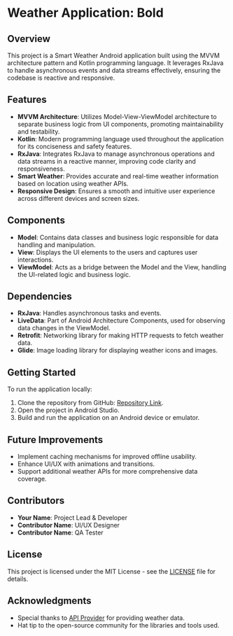 # Weather Application: Bold

## Overview
This project is a Smart Weather Android application built using the MVVM architecture pattern and Kotlin programming language. It leverages RxJava to handle asynchronous events and data streams effectively, ensuring the codebase is reactive and responsive.

## Features
- **MVVM Architecture**: Utilizes Model-View-ViewModel architecture to separate business logic from UI components, promoting maintainability and testability.
- **Kotlin**: Modern programming language used throughout the application for its conciseness and safety features.
- **RxJava**: Integrates RxJava to manage asynchronous operations and data streams in a reactive manner, improving code clarity and responsiveness.
- **Smart Weather**: Provides accurate and real-time weather information based on location using weather APIs.
- **Responsive Design**: Ensures a smooth and intuitive user experience across different devices and screen sizes.

## Components
- **Model**: Contains data classes and business logic responsible for data handling and manipulation.
- **View**: Displays the UI elements to the users and captures user interactions.
- **ViewModel**: Acts as a bridge between the Model and the View, handling the UI-related logic and business logic.

## Dependencies
- **RxJava**: Handles asynchronous tasks and events.
- **LiveData**: Part of Android Architecture Components, used for observing data changes in the ViewModel.
- **Retrofit**: Networking library for making HTTP requests to fetch weather data.
- **Glide**: Image loading library for displaying weather icons and images.

## Getting Started
To run the application locally:
1. Clone the repository from GitHub: [Repository Link](https://github.com/yourusername/your-repository).
2. Open the project in Android Studio.
3. Build and run the application on an Android device or emulator.

## Future Improvements
- Implement caching mechanisms for improved offline usability.
- Enhance UI/UX with animations and transitions.
- Support additional weather APIs for more comprehensive data coverage.

## Contributors
- **Your Name**: Project Lead & Developer
- **Contributor Name**: UI/UX Designer
- **Contributor Name**: QA Tester

## License
This project is licensed under the MIT License - see the [LICENSE](LICENSE) file for details.

## Acknowledgments
- Special thanks to [API Provider](https://weatherapi.com/) for providing weather data.
- Hat tip to the open-source community for the libraries and tools used.

